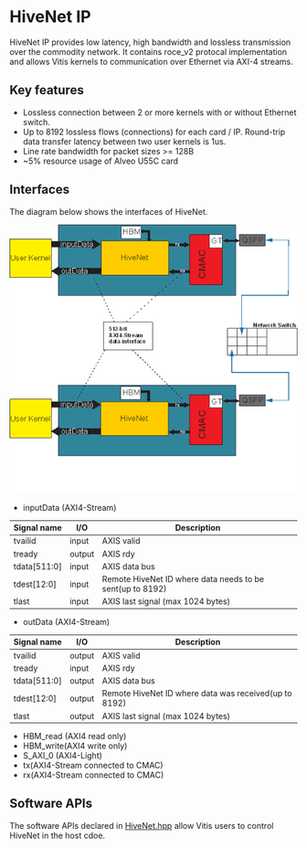 <!---
# Copyright 2019-2022 Xilinx, Inc.
#
# Licensed under the Apache License, Version 2.0 (the "License");
# you may not use this file except in compliance with the License.
# You may obtain a copy of the License at
#
#     http://www.apache.org/licenses/LICENSE-2.0
#
# Unless required by applicable law or agreed to in writing, software
# distributed under the License is distributed on an "AS IS" BASIS,
# WITHOUT WARRANTIES OR CONDITIONS OF ANY KIND, either express or implied.
# See the License for the specific language governing permissions and
# limitations under the License.
--->

# HiveNet IP

HiveNet IP provides low latency, high bandwidth and lossless transmission over the commodity network. It contains roce_v2 protocal implementation and allows Vitis kernels to communication over Ethernet via AXI-4 streams. 

## Key features

* Lossless connection between 2 or more kernels with or without Ethernet switch.
* Up to 8192 lossless flows (connections) for each card / IP. Round-trip data transfer latency between two user kernels is 1us.
* Line rate bandwidth for packet sizes >= 128B
* ~5% resource usage of Alveo U55C card


## Interfaces

The diagram below shows the interfaces of HiveNet.

![](../../img/hivenet.png) 

* inputData (AXI4-Stream)

| Signal name  | I/O    | Description |
|--------------|--------|-------------|
| tvailid      | input  | AXIS valid |
| tready       | output | AXIS rdy   |
| tdata[511:0] | input  | AXIS data bus |
| tdest[12:0]  | input  | Remote HiveNet ID where data needs to be sent(up to 8192) |
| tlast        | input  | AXIS last signal (max 1024 bytes) |

* outData (AXI4-Stream)

| Signal name  | I/O    | Description |
|--------------|--------|-------------|
| tvailid      | output | AXIS valid |
| tready       | input  | AXIS rdy   |
| tdata[511:0] | output | AXIS data bus |
| tdest[12:0]  | output | Remote HiveNet ID where data was received(up to 8192) |
| tlast        | output | AXIS last signal (max 1024 bytes) |

* HBM_read (AXI4 read only)
* HBM_write(AXI4 write only)
* S_AXI_0 (AXI4-Light)
* tx(AXI4-Stream connected to CMAC)
* rx(AXI4-Stream connected to CMAC)

## Software APIs

The software APIs declared in [HiveNet.hpp](sw/include/HiveNet.hpp) allow Vitis users to control HiveNet in the host cdoe. 

